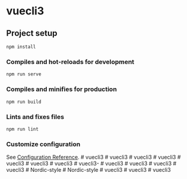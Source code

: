 # vuecli3

## Project setup
```
npm install
```

### Compiles and hot-reloads for development
```
npm run serve
```

### Compiles and minifies for production
```
npm run build
```

### Lints and fixes files
```
npm run lint
```

### Customize configuration
See [Configuration Reference](https://cli.vuejs.org/config/).
#   v u e c l i 3  
 #   v u e c l i 3  
 #   v u e c l i 3  
 #   v u e c l i 3  
 #   v u e c l i 3  
 #   v u e c l i 3  
 #   v u e c l i 3  
 #   v u e c l i 3 -  
 #   v u e c l i 3  
 #   v u e c l i 3  
 #   v u e c l i 3  
 #   v u e c l i 3  
 #   N o r d i c - s t y l e  
 #   N o r d i c - s t y l e  
 #   v u e c l i 3  
 #   v u e c l i 3  
 #   v u e c l i 3  
 